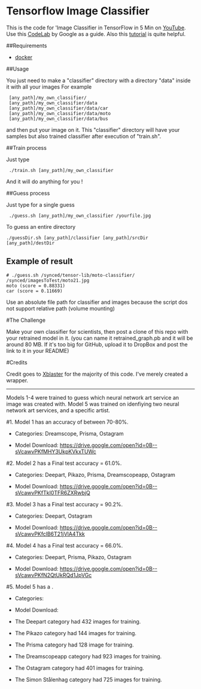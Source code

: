 # Tensorflow Image Classifier

This is the code for 'Image Classifier in TensorFlow in 5 Min on [YouTube](https://youtu.be/QfNvhPx5Px8). Use this [CodeLab](https://codelabs.developers.google.com/codelabs/tensorflow-for-poets/?utm_campaign=chrome_series_machinelearning_063016&utm_source=gdev&utm_medium=yt-desc#0) by Google as a guide. Also this [tutorial](https://www.tensorflow.org/versions/r0.9/how_tos/image_retraining/index.html) is quite helpful.

##Requirements

* [docker](https://www.docker.com/products/docker-toolbox)

##Usage 

You just need to make a "classifier" directory with a directory "data" inside it with all your images
For example
```
 [any_path]/my_own_classifier/
 [any_path]/my_own_classifier/data
 [any_path]/my_own_classifier/data/car
 [any_path]/my_own_classifier/data/moto
 [any_path]/my_own_classifier/data/bus
```
 and then put your image on it. 
 This "classifier" directory will have your samples but also trained classifier after execution of "train.sh". 

##Train process
 
Just type
```
 ./train.sh [any_path]/my_own_classifier
``` 
And it will do anything for you !

##Guess process

Just type for a single guess
```
 ./guess.sh [any_path]/my_own_classifier /yourfile.jpg
```

To guess an entire directory
```
./guessDir.sh [any_path]/classifier [any_path]/srcDir [any_path]/destDir
```

## Example of result
```
# ./guess.sh /synced/tensor-lib/moto-classifier/ /synced/imagesToTest/moto21.jpg
moto (score = 0.88331)
car (score = 0.11669)
```

Use an absolute file path for classifier and images because the script dos not support relative path (volume mounting)

#The Challenge

Make your own classifier for scientists, then post a clone of this repo with your retrained model in it. (you can name it retrained_graph.pb and it will be around 80 MB. If it's too big for GitHub, upload it to DropBox and post the link to it in your README)

#Credits

Credit goes to [Xblaster](https://github.com/xblaster) for the majority of this code. I've merely created a wrapper. 

---

Models 1-4 were trained to guess which neural network art service an image was created with. Model 5 was trained on idenfiying two neural network art services, and a specific artist.


#1. Model 1 has an accuracy of between 70-80%. 

- Categories: Dreamscope, Prisma, Ostagram

- Model Download: https://drive.google.com/open?id=0B--sVcawvPKfMHY3UkpKVkxTUWc

#2. Model 2 has a Final test accuracy = 61.0%. 

- Categories: Deepart, Pikazo, Prisma, Dreamscopeapp, Ostagram

- Model Download: https://drive.google.com/open?id=0B--sVcawvPKfTkI0TFR6ZXRwbjQ

#3. Model 3 has a Final test accuracy = 90.2%. 

- Categories: Deepart, Ostagram

- Model Download: https://drive.google.com/open?id=0B--sVcawvPKfclB6T21jVlA4Tkk

#4. Model 4 has a Final test accuracy = 66.0%. 

- Categories: Deepart, Prisma, Pikazo, Ostagram
 
- Model Download: https://drive.google.com/open?id=0B--sVcawvPKfN2QtUkRQd1JpVGc

#5. Model 5 has a . 

- Categories: 

- Model Download:




- The Deepart category had 432 images for training.
- The Pikazo category had 144 images for training.
- The Prisma category had 128 image for training.
- The Dreamscopeapp category had 923 images for training.
- The Ostagram category had 401 images for training.
- The Simon Stålenhag category had 725 images for training.

